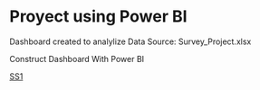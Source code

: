 # Proyect using Power BI 


Dashboard created to analylize Data
Source:
Survey_Project.xlsx


Construct Dashboard With Power BI


[SS1](Screenshots/db.png)



